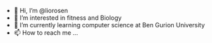 - 👋 Hi, I’m @liorosen
- 👀 I’m interested in fitness and Biology
- 🌱 I’m currently learning computer science at Ben Gurion University
- 📫 How to reach me ...

<!---
liorosen/liorosen is a ✨ special ✨ repository because its `README.md` (this file) appears on your GitHub profile.
You can click the Preview link to take a look at your changes.
--->
